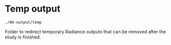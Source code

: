# Temp output

`./06-output/temp`

Folder to redirect temporary Radiance outputs that can be removed after the study is
finished.
